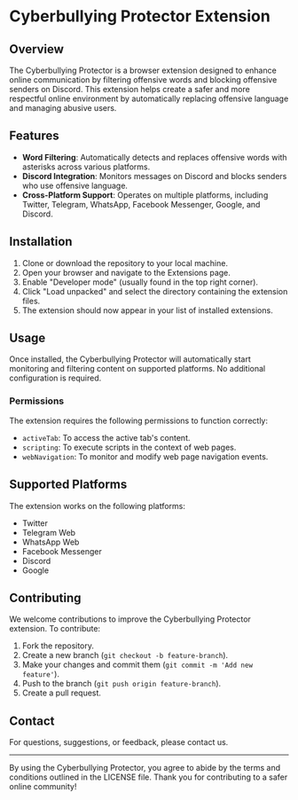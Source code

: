 # Cyberbullying Protector Extension

## Overview

The Cyberbullying Protector is a browser extension designed to enhance online communication by filtering offensive words and blocking offensive senders on Discord. This extension helps create a safer and more respectful online environment by automatically replacing offensive language and managing abusive users.

## Features

- **Word Filtering**: Automatically detects and replaces offensive words with asterisks across various platforms.
- **Discord Integration**: Monitors messages on Discord and blocks senders who use offensive language.
- **Cross-Platform Support**: Operates on multiple platforms, including Twitter, Telegram, WhatsApp, Facebook Messenger, Google, and Discord.

## Installation

1. Clone or download the repository to your local machine.
2. Open your browser and navigate to the Extensions page.
3. Enable "Developer mode" (usually found in the top right corner).
4. Click "Load unpacked" and select the directory containing the extension files.
5. The extension should now appear in your list of installed extensions.

## Usage

Once installed, the Cyberbullying Protector will automatically start monitoring and filtering content on supported platforms. No additional configuration is required.

### Permissions

The extension requires the following permissions to function correctly:
- `activeTab`: To access the active tab's content.
- `scripting`: To execute scripts in the context of web pages.
- `webNavigation`: To monitor and modify web page navigation events.

## Supported Platforms

The extension works on the following platforms:
- Twitter
- Telegram Web
- WhatsApp Web
- Facebook Messenger
- Discord
- Google


## Contributing

We welcome contributions to improve the Cyberbullying Protector extension. To contribute:

1. Fork the repository.
2. Create a new branch (`git checkout -b feature-branch`).
3. Make your changes and commit them (`git commit -m 'Add new feature'`).
4. Push to the branch (`git push origin feature-branch`).
5. Create a pull request.


## Contact

For questions, suggestions, or feedback, please contact us.

---

By using the Cyberbullying Protector, you agree to abide by the terms and conditions outlined in the LICENSE file. Thank you for contributing to a safer online community!
